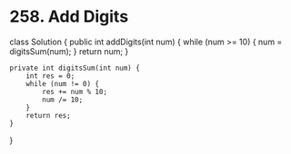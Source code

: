 # 258. Add Digits

class Solution { public int addDigits\(int num\) { while \(num &gt;= 10\) { num = digitsSum\(num\); } return num; }

```text
private int digitsSum(int num) {
    int res = 0;
    while (num != 0) {
        res += num % 10;
        num /= 10;
    }
    return res;
}
```

}

